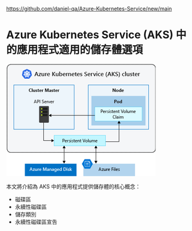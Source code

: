 https://github.com/daniel-qa/Azure-Kubernetes-Service/new/main

# Azure Kubernetes Service (AKS) 中的應用程式適用的儲存體選項

![](https://github.com/daniel-qa/Azure-Kubernetes-Service/blob/main/PIC/aks-storage-options.png?raw=true)

本文將介紹為 AKS 中的應用程式提供儲存體的核心概念：

* 磁碟區
* 永續性磁碟區
* 儲存類別
* 永續性磁碟區宣告
